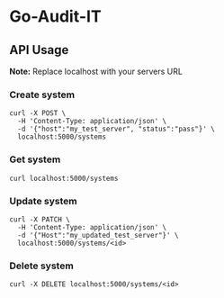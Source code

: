 # Go-Audit-IT

## API Usage

__Note:__ Replace localhost with your servers URL

### Create system
```
curl -X POST \
  -H 'Content-Type: application/json' \
  -d '{"host":"my_test_server", "status":"pass"}' \
  localhost:5000/systems
```
### Get system
``` 
curl localhost:5000/systems 
```
### Update system
```
curl -X PATCH \
  -H 'Content-Type: application/json' \
  -d '{"Host":"my_updated_test_server"}' \
  localhost:5000/systems/<id>

```
### Delete system
```
curl -X DELETE localhost:5000/systems/<id>
```